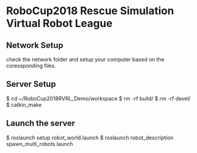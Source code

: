# RoboCup2018 Rescue Simulation Virtual Robot League 



##  Network Setup
check the network folder and setup your computer based on the coressponding files.
  

## Server Setup 
  $ cd ~/RoboCup2018RVRL_Demo/workspace
  $ rm -rf build/
  $ rm -rf devel/
  $ catkin_make
  
 ## Launch the server
 $ roslaunch setup robot_world.launch
 $ roslaunch robot_description spawn_multi_robots.launch



